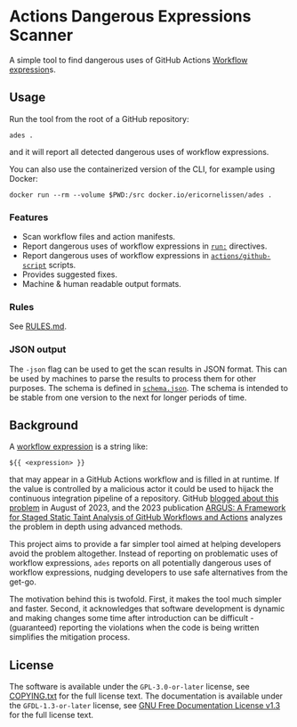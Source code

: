 <!-- SPDX-License-Identifier: GFDL-1.3-or-later -->

# Actions Dangerous Expressions Scanner

A simple tool to find dangerous uses of GitHub Actions [Workflow expression]s.

## Usage

Run the tool from the root of a GitHub repository:

```shell
ades .
```

and it will report all detected dangerous uses of workflow expressions.

You can also use the containerized version of the CLI, for example using Docker:

```shell
docker run --rm --volume $PWD:/src docker.io/ericornelissen/ades .
```

### Features

- Scan workflow files and action manifests.
- Report dangerous uses of workflow expressions in [`run:`] directives.
- Report dangerous uses of workflow expressions in [`actions/github-script`] scripts.
- Provides suggested fixes.
- Machine & human readable output formats.

### Rules

See [RULES.md].

### JSON output

The `-json` flag can be used to get the scan results in JSON format. This can be used by machines to
parse the results to process them for other purposes. The schema is defined in [`schema.json`]. The
schema is intended to be stable from one version to the next for longer periods of time.

## Background

A [workflow expression] is a string like:

```text
${{ <expression> }}
```

that may appear in a GitHub Actions workflow and is filled in at runtime. If the value is controlled
by a malicious actor it could be used to hijack the continuous integration pipeline of a repository.
GitHub [blogged about this problem] in August of 2023, and the 2023 publication [ARGUS: A Framework
for Staged Static Taint Analysis of GitHub Workflows and Actions] analyzes the problem in depth
using advanced methods.

This project aims to provide a far simpler tool aimed at helping developers avoid the problem
altogether. Instead of reporting on problematic uses of workflow expressions, `ades` reports on all
potentially dangerous uses of workflow expressions, nudging developers to use safe alternatives
from the get-go.

The motivation behind this is twofold. First, it makes the tool much simpler and faster. Second, it
acknowledges that software development is dynamic and making changes some time after introduction
can be difficult - (guaranteed) reporting the violations when the code is being written simplifies
the mitigation process.

## License

The software is available under the `GPL-3.0-or-later` license, see [COPYING.txt] for the full
license text. The documentation is available under the `GFDL-1.3-or-later` license, see [GNU Free
Documentation License v1.3] for the full license text.

[`actions/github-script`]: https://github.com/actions/github-script
[`run:`]: https://docs.github.com/en/actions/using-workflows/workflow-syntax-for-github-actions#jobsjob_idstepsrun
[`schema.json`]: ./schema.json
[argus: a framework for staged static taint analysis of github workflows and actions]:https://www.usenix.org/conference/usenixsecurity23/presentation/muralee
[blogged about this problem]: https://github.blog/2023-08-09-four-tips-to-keep-your-github-actions-workflows-secure/#1-dont-use-syntax-in-the-run-section-to-avoid-unexpected-substitution-behavior
[copying.txt]: ./COPYING.txt
[gnu free documentation license v1.3]: https://www.gnu.org/licenses/fdl-1.3.en.html
[rules.md]: ./RULES.md
[workflow expression]: https://docs.github.com/en/actions/learn-github-actions/expressions
